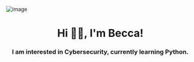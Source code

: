 ![image](https://user-images.githubusercontent.com/93043262/162265033-9958d0b8-8c2d-4f31-b249-a8740cac8381.png)
<h1 align="center">Hi 👋🏾, I'm Becca!</h1>
<h3 align="center">I am interested in Cybersecurity, currently learning Python.</h3>


